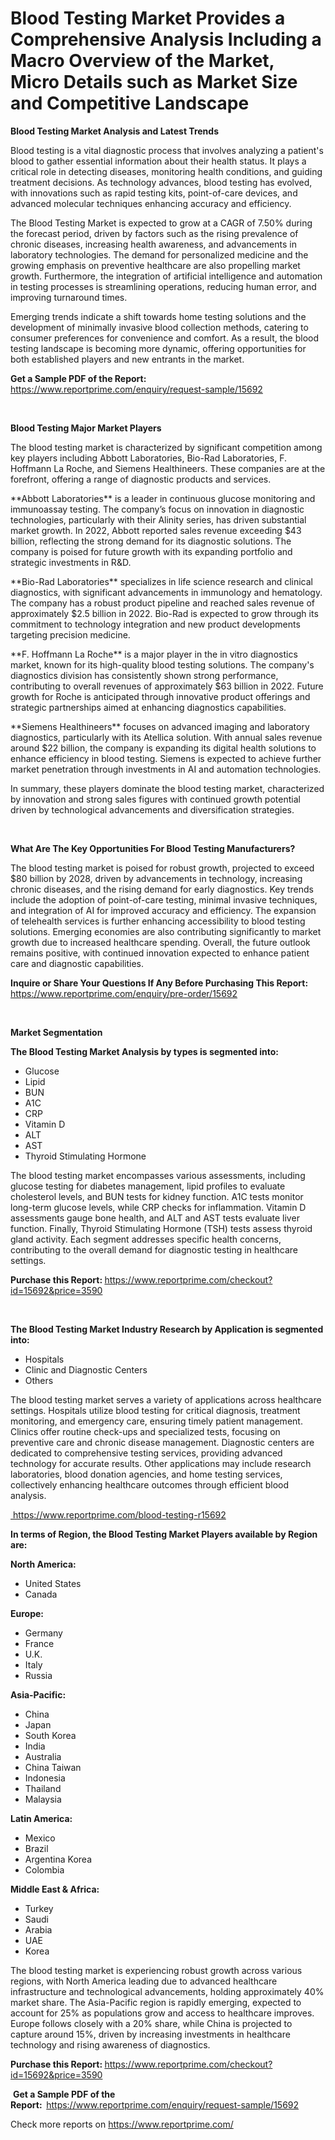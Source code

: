 <p><h1>Blood Testing Market Provides a Comprehensive Analysis Including a Macro Overview of the Market, Micro Details such as Market Size and Competitive Landscape</h1></p><p><strong>Blood Testing Market Analysis and Latest Trends</strong></p>
<p><p>Blood testing is a vital diagnostic process that involves analyzing a patient's blood to gather essential information about their health status. It plays a critical role in detecting diseases, monitoring health conditions, and guiding treatment decisions. As technology advances, blood testing has evolved, with innovations such as rapid testing kits, point-of-care devices, and advanced molecular techniques enhancing accuracy and efficiency.</p><p>The Blood Testing Market is expected to grow at a CAGR of 7.50% during the forecast period, driven by factors such as the rising prevalence of chronic diseases, increasing health awareness, and advancements in laboratory technologies. The demand for personalized medicine and the growing emphasis on preventive healthcare are also propelling market growth. Furthermore, the integration of artificial intelligence and automation in testing processes is streamlining operations, reducing human error, and improving turnaround times.</p><p>Emerging trends indicate a shift towards home testing solutions and the development of minimally invasive blood collection methods, catering to consumer preferences for convenience and comfort. As a result, the blood testing landscape is becoming more dynamic, offering opportunities for both established players and new entrants in the market.</p></p>
<p><strong>Get a Sample PDF of the Report:&nbsp;</strong> <a href="https://www.reportprime.com/enquiry/request-sample/15692?utm_campaign=1950&utm_medium=2&utm_source=Github&utm_content=ia&utm_term=20032025&utm_id=blood-testing">https://www.reportprime.com/enquiry/request-sample/15692</a></p>
<p>&nbsp;</p>
<p><strong>Blood Testing Major Market Players</strong></p>
<p><p>The blood testing market is characterized by significant competition among key players including Abbott Laboratories, Bio-Rad Laboratories, F. Hoffmann La Roche, and Siemens Healthineers. These companies are at the forefront, offering a range of diagnostic products and services.</p><p>**Abbott Laboratories** is a leader in continuous glucose monitoring and immunoassay testing. The company’s focus on innovation in diagnostic technologies, particularly with their Alinity series, has driven substantial market growth. In 2022, Abbott reported sales revenue exceeding $43 billion, reflecting the strong demand for its diagnostic solutions. The company is poised for future growth with its expanding portfolio and strategic investments in R&D.</p><p>**Bio-Rad Laboratories** specializes in life science research and clinical diagnostics, with significant advancements in immunology and hematology. The company has a robust product pipeline and reached sales revenue of approximately $2.5 billion in 2022. Bio-Rad is expected to grow through its commitment to technology integration and new product developments targeting precision medicine.</p><p>**F. Hoffmann La Roche** is a major player in the in vitro diagnostics market, known for its high-quality blood testing solutions. The company's diagnostics division has consistently shown strong performance, contributing to overall revenues of approximately $63 billion in 2022. Future growth for Roche is anticipated through innovative product offerings and strategic partnerships aimed at enhancing diagnostics capabilities.</p><p>**Siemens Healthineers** focuses on advanced imaging and laboratory diagnostics, particularly with its Atellica solution. With annual sales revenue around $22 billion, the company is expanding its digital health solutions to enhance efficiency in blood testing. Siemens is expected to achieve further market penetration through investments in AI and automation technologies.</p><p>In summary, these players dominate the blood testing market, characterized by innovation and strong sales figures with continued growth potential driven by technological advancements and diversification strategies.</p></p>
<p>&nbsp;</p>
<p><strong>What Are The Key Opportunities For Blood Testing Manufacturers?</strong></p>
<p><p>The blood testing market is poised for robust growth, projected to exceed $80 billion by 2028, driven by advancements in technology, increasing chronic diseases, and the rising demand for early diagnostics. Key trends include the adoption of point-of-care testing, minimal invasive techniques, and integration of AI for improved accuracy and efficiency. The expansion of telehealth services is further enhancing accessibility to blood testing solutions. Emerging economies are also contributing significantly to market growth due to increased healthcare spending. Overall, the future outlook remains positive, with continued innovation expected to enhance patient care and diagnostic capabilities.</p></p>
<p><strong>Inquire or Share Your Questions If Any Before Purchasing This Report:</strong> <a href="https://www.reportprime.com/enquiry/pre-order/15692?utm_campaign=1950&utm_medium=2&utm_source=Github&utm_content=ia&utm_term=20032025&utm_id=blood-testing">https://www.reportprime.com/enquiry/pre-order/15692</a></p>
<p>&nbsp;</p>
<p><strong>Market Segmentation</strong></p>
<p><strong>The Blood Testing Market Analysis by types is segmented into:</strong></p>
<p><ul><li>Glucose</li><li>Lipid</li><li>BUN</li><li>A1C</li><li>CRP</li><li>Vitamin D</li><li>ALT</li><li>AST</li><li>Thyroid Stimulating Hormone</li></ul></p>
<p><p>The blood testing market encompasses various assessments, including glucose testing for diabetes management, lipid profiles to evaluate cholesterol levels, and BUN tests for kidney function. A1C tests monitor long-term glucose levels, while CRP checks for inflammation. Vitamin D assessments gauge bone health, and ALT and AST tests evaluate liver function. Finally, Thyroid Stimulating Hormone (TSH) tests assess thyroid gland activity. Each segment addresses specific health concerns, contributing to the overall demand for diagnostic testing in healthcare settings.</p></p>
<p><strong>Purchase this Report:&nbsp;</strong><a href="https://www.reportprime.com/checkout?id=15692&price=3590&utm_campaign=1950&utm_medium=2&utm_source=Github&utm_content=ia&utm_term=20032025&utm_id=blood-testing">https://www.reportprime.com/checkout?id=15692&price=3590</a></p>
<p>&nbsp;</p>
<p><strong>The Blood Testing Market Industry Research by Application is segmented into:</strong></p>
<p><ul><li>Hospitals</li><li>Clinic and Diagnostic Centers</li><li>Others</li></ul></p>
<p><p>The blood testing market serves a variety of applications across healthcare settings. Hospitals utilize blood testing for critical diagnosis, treatment monitoring, and emergency care, ensuring timely patient management. Clinics offer routine check-ups and specialized tests, focusing on preventive care and chronic disease management. Diagnostic centers are dedicated to comprehensive testing services, providing advanced technology for accurate results. Other applications may include research laboratories, blood donation agencies, and home testing services, collectively enhancing healthcare outcomes through efficient blood analysis.</p></p>
<p><a href="https://www.reportprime.com/blood-testing-r15692?utm_campaign=1950&utm_medium=2&utm_source=Github&utm_content=ia&utm_term=20032025&utm_id=blood-testing">&nbsp;https://www.reportprime.com/blood-testing-r15692</a></p>
<p><strong>In terms of Region, the Blood Testing Market Players available by Region are:</strong></p>
<p>
    <p> <strong> North America: </strong>
        <ul>
            <li>United States</li>
            <li>Canada</li>
        </ul>
        </p> 
    <p> <strong> Europe: </strong>
        <ul>
            <li>Germany</li>
            <li>France</li>
            <li>U.K.</li>
            <li>Italy</li>
            <li>Russia</li>
        </ul>
        </p> 
    <p> <strong> Asia-Pacific: </strong>
        <ul>
            <li>China</li>
            <li>Japan</li>
            <li>South Korea</li>
            <li>India</li>
            <li>Australia</li>
            <li>China Taiwan</li>
            <li>Indonesia</li>
            <li>Thailand</li>
            <li>Malaysia</li>
        </ul>
        </p> 
    <p> <strong> Latin America: </strong>
        <ul>
            <li>Mexico</li>
            <li>Brazil</li>
            <li>Argentina Korea</li>
            <li>Colombia</li>
        </ul>
        </p> 
    <p> <strong> Middle East & Africa: </strong>
        <ul>
            <li>Turkey</li>
            <li>Saudi</li>
            <li>Arabia</li>
            <li>UAE</li>
            <li>Korea</li>
        </ul>
    </p>
    </p>
<p><p>The blood testing market is experiencing robust growth across various regions, with North America leading due to advanced healthcare infrastructure and technological advancements, holding approximately 40% market share. The Asia-Pacific region is rapidly emerging, expected to account for 25% as populations grow and access to healthcare improves. Europe follows closely with a 20% share, while China is projected to capture around 15%, driven by increasing investments in healthcare technology and rising awareness of diagnostics.</p></p>
<p><strong>Purchase this Report: </strong><a href="https://www.reportprime.com/checkout?id=15692&price=3590&utm_campaign=1950&utm_medium=2&utm_source=Github&utm_content=ia&utm_term=20032025&utm_id=blood-testing">https://www.reportprime.com/checkout?id=15692&price=3590</a></p>
<p>&nbsp;<strong>Get a Sample PDF of the Report:&nbsp;&nbsp;</strong><a href="https://www.reportprime.com/enquiry/request-sample/15692?utm_campaign=1950&utm_medium=2&utm_source=Github&utm_content=ia&utm_term=20032025&utm_id=blood-testing">https://www.reportprime.com/enquiry/request-sample/15692</a></p>
<p><strong></strong></p>
<p>Check more reports on <a href="https://www.reportprime.com/?utm_campaign=1950&utm_medium=2&utm_source=Github&utm_content=ia&utm_term=20032025&utm_id=blood-testing">https://www.reportprime.com/</a></p>